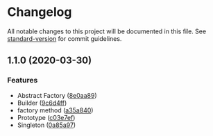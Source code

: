 # Changelog

All notable changes to this project will be documented in this file. See [standard-version](https://github.com/conventional-changelog/standard-version) for commit guidelines.

## 1.1.0 (2020-03-30)


### Features

* Abstract Factory ([8e0aa89](https://github.com/thecreazy/got-javascript-patterns/commit/8e0aa897a1516bf2a3bac29baf489f57daea86c0))
* Builder ([9c6d4ff](https://github.com/thecreazy/got-javascript-patterns/commit/9c6d4ff0695d3d1f5130f904311478ed6f770338))
* factory method ([a35a840](https://github.com/thecreazy/got-javascript-patterns/commit/a35a8406624caa41feebe9cd26a2b3accade4b65))
* Prototype ([c03e7ef](https://github.com/thecreazy/got-javascript-patterns/commit/c03e7efdb413b628f393b42fa76078d4b4a341db))
* Singleton ([0a85a97](https://github.com/thecreazy/got-javascript-patterns/commit/0a85a9783198be5e786c1b5f6fd62da9cc5e0086))
